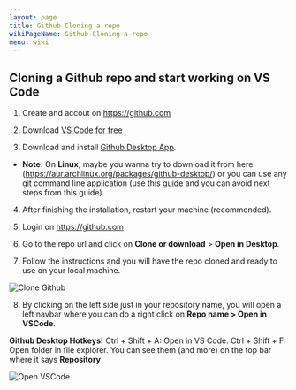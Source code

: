```yaml
---
layout: page
title: Github Cloning a repo
wikiPageName: Github-Cloning-a-repo
menu: wiki
---
```


## Cloning a Github repo and start working on VS Code

1. Create and accout on https://github.com

2. Download [VS Code for free](https://code.visualstudio.com/)

3. Download and install [Github Desktop App](https://desktop.github.com/). 

  * **Note:** On **Linux**, maybe you wanna try to download it from here (https://aur.archlinux.org/packages/github-desktop/) or you can use any git command line application (use this [guide](https://help.github.com/articles/cloning-a-repository/) and you can avoid next steps from this guide).

4. After finishing the installation, restart your machine (recommended).

5. Login on https://github.com

6. Go to the repo url and click on **Clone or download** > **Open in Desktop**.

7. Follow the instructions and you will have the repo cloned and ready to use on your local machine.

![Clone Github](https://equilaterus.github.io/wikilaterus/assets/img/clone/clone-github.JPG)

8. By clicking on the left side just in your repository name, you will open a left navbar where you can do a right click on **Repo name > Open in VSCode**.

**Github Desktop Hotkeys!** Ctrl + Shift + A: Open in VS Code. Ctrl + Shift + F: Open folder in file explorer. You can see them (and more) on the top bar where it says **Repository**

![Open VSCode](https://equilaterus.github.io/wikilaterus/assets/img/clone/open-vscode.JPG)
